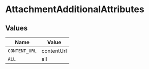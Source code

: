 # AttachmentAdditionalAttributes


## Values

| Name          | Value         |
| ------------- | ------------- |
| `CONTENT_URL` | contentUrl    |
| `ALL`         | all           |